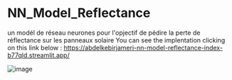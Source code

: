 # NN_Model_Reflectance
un modél de réseau neurones pour l'opjectif de pédire la perte de réflectance sur les panneaux solaire
You can see the implentation clicking on this link below : 
https://abdelkebirjameri-nn-model-reflectance-index-b77qld.streamlit.app/

![image](https://user-images.githubusercontent.com/75997664/202734745-b19adbc2-9ae0-43af-8de4-6b48d1a48159.png)

